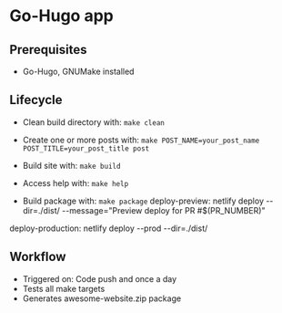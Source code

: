 # Go-Hugo app

## Prerequisites

* Go-Hugo, GNUMake installed

## Lifecycle

* Clean build directory with:
     `make clean`

* Create one or more posts with:
    `make POST_NAME=your_post_name POST_TITLE=your_post_title post`

* Build site with:
    `make build`

* Access help with:
    `make help`
* Build package with:
    `make package`
deploy-preview:
 netlify deploy --dir=./dist/ --message="Preview deploy for PR #$(PR_NUMBER)"

deploy-production:
 netlify deploy --prod --dir=./dist/
## Workflow

* Triggered on: Code push and once a day
* Tests all make targets
* Generates awesome-website.zip package
